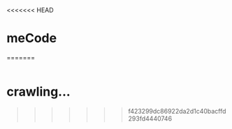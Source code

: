 <<<<<<< HEAD
# meCode
=======
```

```

# crawling...
>>>>>>> f423299dc86922da2d1c40bacffd293fd4440746
